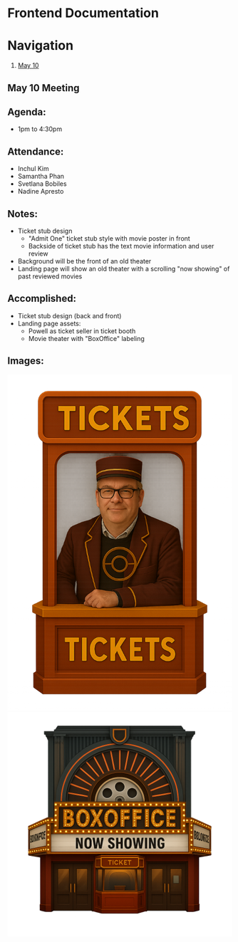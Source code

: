 # Frontend Documentation

# Navigation
1. [May 10](#May-10-Meeting)

## May 10 Meeting

## Agenda:
- 1pm to 4:30pm

## Attendance:
- Inchul Kim
- Samantha Phan
- Svetlana Bobiles
- Nadine Apresto

## Notes:
- Ticket stub design
  - "Admit One" ticket stub style with movie poster in front
  - Backside of ticket stub has the text movie information and user review 
- Background will be the front of an old theater
- Landing page will show an old theater with a scrolling "now showing" of past reviewed movies

## Accomplished:
- Ticket stub design (back and front)
- Landing page assets:
  - Powell as ticket seller in ticket booth
  - Movie theater with "BoxOffice" labeling

## Images:
![Powell Ticket Seller](/assets/PowellTicketSeller.png)
![BoxOffice Theater](/assets/boxoffice.png)